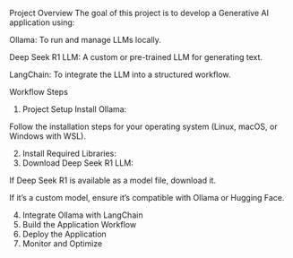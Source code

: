 Project Overview
The goal of this project is to develop a Generative AI application using:

Ollama: To run and manage LLMs locally.

Deep Seek R1 LLM: A custom or pre-trained LLM for generating text.

LangChain: To integrate the LLM into a structured workflow.

Workflow Steps
1. Project Setup
Install Ollama:

Follow the installation steps for your operating system (Linux, macOS, or Windows with WSL).

2. Install Required Libraries:
3. Download Deep Seek R1 LLM:

If Deep Seek R1 is available as a model file, download it.

If it’s a custom model, ensure it’s compatible with Ollama or Hugging Face.

4. Integrate Ollama with LangChain
5. Build the Application Workflow
6. Deploy the Application
7.  Monitor and Optimize
